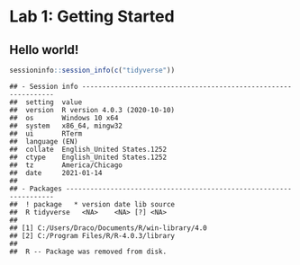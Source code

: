 Lab 1: Getting Started
================

## Hello world\!

``` r
sessioninfo::session_info(c("tidyverse"))
```

    ## - Session info ---------------------------------------------------------------
    ##  setting  value                       
    ##  version  R version 4.0.3 (2020-10-10)
    ##  os       Windows 10 x64              
    ##  system   x86_64, mingw32             
    ##  ui       RTerm                       
    ##  language (EN)                        
    ##  collate  English_United States.1252  
    ##  ctype    English_United States.1252  
    ##  tz       America/Chicago             
    ##  date     2021-01-14                  
    ## 
    ## - Packages -------------------------------------------------------------------
    ##  ! package   * version date lib source
    ##  R tidyverse   <NA>    <NA> [?] <NA>  
    ## 
    ## [1] C:/Users/Draco/Documents/R/win-library/4.0
    ## [2] C:/Program Files/R/R-4.0.3/library
    ## 
    ##  R -- Package was removed from disk.
